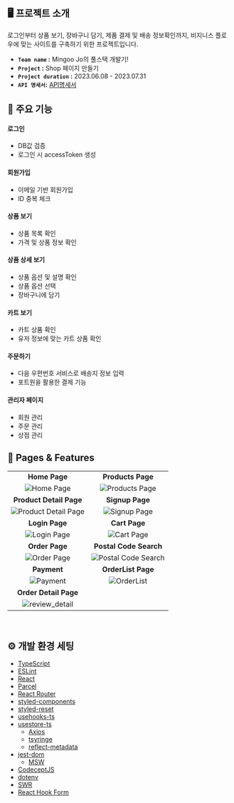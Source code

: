 ## 🖥️ 프로젝트 소개

로그인부터 상품 보기, 장바구니 담기, 제품 결제 및 배송 정보확인까지, 비지니스 플로우에 맞는 사이트를 구축하기 위한 프로젝트입니다.

- **`Team name` :**  Mingoo Jo의 풀스택 개발기!
- **`Project` :** Shop 페이지 만들기
- **`Project duration` :** 2023.06.08 - 2023.07.31
- **`API 명세서`:** [API명세서](https://app.gitbook.com/o/aC7kAbQsee1CDu38FYh1/s/WfgiLzNGthidNUICdqLH/shop/api)

## 📌 주요 기능

#### 로그인
- DB값 검증
- 로그인 시 accessToken 생성

#### 회원가입
- 이메일 기반 회원가입
- ID 중복 체크

#### 상품 보기
- 상품 목록 확인
- 가격 및 상품 정보 확인

#### 상품 상세 보기
- 상품 옵션 및 설명 확인
- 상품 옵션 선택
- 장바구니에 담기

#### 카트 보기
- 카트 상품 확인
- 유저 정보에 맞는 카트 상품 확인

#### 주문하기
- 다음 우편번호 서비스로 배송지 정보 입력
- 포트원을 활용한 결제 기능

#### 관리자 페이지 
- 회원 관리
- 주문 관리
- 상점 관리


## 🌟 Pages & Features
|                                                              |                                                              |
| :----------------------------------------------------------: | :----------------------------------------------------------: |
|        **Home Page**                           |                 **Products Page**                 |
| ![Home Page](https://github.com/mingoojo/project-shop-image/blob/main/pages-01.jpg?raw=true) |![Products Page](https://github.com/mingoojo/project-shop-image/blob/main/pages-02.jpg?raw=true)|
|        **Product Detail Page**                           |                 **Signup Page**                 |
|![Product Detail Page](https://github.com/mingoojo/project-shop-image/blob/main/pages-03.jpg?raw=true)|![Signup Page](https://github.com/mingoojo/project-shop-image/blob/main/pages-04.jpg?raw=true)|
|                    **Login Page**                     |                     **Cart Page**                    |
| ![Login Page](https://github.com/mingoojo/project-shop-image/blob/main/pages-05.jpg?raw=true)| ![Cart Page](https://github.com/mingoojo/project-shop-image/blob/main/pages-06.jpg?raw=true)|
|                    **Order Page**                     |                 **Postal Code Search**                  |
| ![Order Page](https://github.com/mingoojo/project-shop-image/blob/main/pages-07.jpg?raw=true) | ![Postal Code Search](https://github.com/mingoojo/project-shop-image/blob/main/pages-08.jpg?raw=true) |
|                    **Payment**                     |                 **OrderList Page**                  |
|![Payment](https://github.com/mingoojo/project-shop-image/blob/main/pages-09.jpg?raw=true) | ![OrderList](https://github.com/mingoojo/project-shop-image/blob/main/pages-10.jpg?raw=true)|
|                    **Order Detail Page**                     |
|![review_detail](https://github.com/mingoojo/project-shop-image/blob/main/pages-11.jpg?raw=true)|
<br/>

## ⚙️ 개발 환경 세팅

- [TypeScript](https://www.typescriptlang.org/)
- [ESLint](https://eslint.org/)
- [React](https://react.dev/)
- [Parcel](https://parceljs.org/)
- [React Router](https://github.com/remix-run/react-router)
- [styled-components](https://github.com/styled-components/styled-components)
- [styled-reset](https://github.com/zacanger/styled-reset)
- [usehooks-ts](https://github.com/juliencrn/usehooks-ts)
- [usestore-ts](https://github.com/seed2whale/usestore-ts)
    - [Axios](https://github.com/axios/axios)
    - [tsyringe](https://github.com/microsoft/tsyringe)
    - [reflect-metadata](https://github.com/rbuckton/reflect-metadata)
- [jest-dom](https://github.com/testing-library/jest-dom)
    - [MSW](https://github.com/mswjs/msw)
- [CodeceptJS](https://codecept.io/)
- [dotenv](https://github.com/motdotla/dotenv)
- [SWR](https://swr.vercel.app/ko)
- [React Hook Form](https://react-hook-form.com/)
